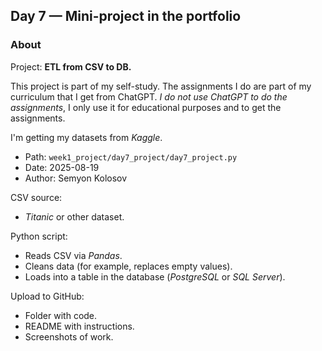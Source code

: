 ## Day 7 — Mini-project in the portfolio

### About

Project: **ETL from CSV to DB.**

This project is part of my self-study. The assignments I do are part of my curriculum that I get from ChatGPT.
*I do not use ChatGPT to do the assignments*, I only use it for educational purposes and to get the assignments.

I'm getting my datasets from *Kaggle*.

- Path: ```week1_project/day7_project/day7_project.py```
- Date: 2025-08-19
- Author: Semyon Kolosov

CSV source:
- *Titanic* or other dataset.

Python script:
- Reads CSV via *Pandas*.
- Cleans data (for example, replaces empty values).
- Loads into a table in the database (*PostgreSQL* or *SQL Server*).

Upload to GitHub:
- Folder with code.
- README with instructions.
- Screenshots of work.
